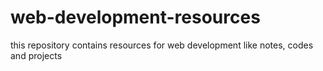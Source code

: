 # web-development-resources
this repository contains resources for web development like notes, codes and projects
